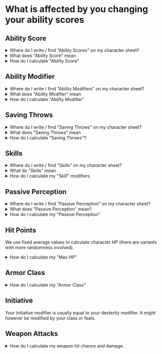 # What is affected by you changing your ability scores

## Ability Score

<details>
  <summary>Where do I write / find "Ability Scores" on my character sheet?</summary>

  ![ability_scores.png](img/ability_scores.png "TODO better titles")
</details>

<details>
  <summary>What does "Ability Score" mean
  </summary>
  TODO
</details>
<details>
  <summary>How do I calculate "Ability Score"</summary>
  TODO link to standard array / point buy.
</details>

## Ability Modifier
<details>
  <summary>Where do I write / find "Ability Modifiers" on my character sheet?</summary>

  ![ability_modifiers.png](img/ability_modifiers.png "TODO better titles")
</details>

<details>
  <summary>What does "Ability Modifier" mean
  </summary>
  TODO
</details>
<details>
  <summary>How do I calculate "Ability Modifier"</summary>
  You calculate your Ability Modifier for each Ability Score using the following formula, rounded down:

  > Ability Modifier = ( Ability Score - 10 ) / 2

  For example; if you have a strength score of 13. You would get a Strength Ability Modifier of `(13-10)/2 = 1.5`, rounded down to +1.

| Ability Score | Modifier |
|---------------|----------|
|  1 |	−5 |
|2–3| 	−4 |
|4–5| 	−3 |
|6–7| 	−2 |
|8–9| 	−1 |
|10–11| 	+0 |
|12–13| 	+1 |
|14–15| 	+2 |
|16–17| 	+3 |
|18–19| 	+4 |
|20–21| 	+5 |
|22–23| 	+6 |
|24–25| 	+7 |
|26–27| 	+8 |
|28–29| 	+9 |
|30| 	+10 |
  

</details>

## Saving Throws
<details>
  <summary>Where do I write / find "Saving Throws" on my character sheet?</summary>

  ![saving_throws.png](img/saving_throws.png)
</details>

<details>
  <summary>What does "Saving Throws" mean
  </summary>
  Saving Throws are often used when your character is reacting to something. For example you might roll a Dexterity Saving Throw, to see if you are able to avoid the fireball being thrown in your direction. Or you might roll a Constitution saving throw, to see how well you withstand the effects of drinking a poisoned drink.

  In order to roll a Saving Throw, you roll a d20 and add the relevant modifier.
</details>
<details>
  <summary>How do I calculate "Saving Throws"?</summary>

  Your Saving Throw modifier for each Ability is equal to your Ability Modifier for that ability.
  
  You might be "proficient" in some types of saving throws (for example from your class). In that case you mark the circle in front of the Saving throw line and add your proficiency bonus to the ability modifier.

  For example "Freth" is a 2nd level Ranger. Freth has a dexterity modifier of +3. His class/level gives him a proficiency bonus of +2. Since he is a Ranger he is proficient in dexterity saving throws. Freth marks the circle in front of dexterity saving throws and writes +5 on the line.

  ![saving_throws_example.png](img/saving_throws_example.png)

</details>

## Skills

<details>
  <summary>Where do I write / find "Skills" on my character sheet?</summary>

  ![skills.png](img/skills.png)
</details>

<details>
  <summary>What do "Skills" mean
  </summary>
  Skills are very similar to saving throws. They are most often used to determine your characters ability to perform an action.

  Your DM might ask you to roll an Investigation check, in order to see how much information you are able to find in the books of an old library.

  To roll an Investigation check, you would roll a d20 and add the skill modifier written next to Investigation in your character sheet. A 10 might reveal the name of an author who wrote many of the books. Whereas a 15 might reveal that the author was a powerful wizard.
</details>
<details>
  <summary>How do I calculate my "Skill" modifiers</summary>

  ![skills_example.png](img/skills_example.png)
  
  Each skill has a corresponding ability written after it in parenthesis. Your skill modifier for "Arcana" is based on Intelligence.
  
  Freth has an Intelligence modifier of +1, therefore his Arcana modifier becomes +1.

  Similarly to Saving Throws, you can be proficient in some skills. Usually your class, background and race give you proficiency in some skills. If you are proficient in a skill, you mark the circle in front of that skill and add your proficiency bonus to the modifier.

  Freth is proficient in Nature and Religion and thus has a modifier of +3 in those skills.

</details>

## Passive Perception

<details>
  <summary>Where do I write / find "Passive Perception" on my character sheet?</summary>

  Underneath your skills.
</details>

<details>
  <summary>What does "Passive Perception" mean?</summary>

  Passive checks are used when determining how well a character responds to a situation without actively being aware of it.

  Passive Perception might, for example, be used to determine if your character notices somebody stealing their coinpurse. Asking you as a player to roll a dice would reveal that "something" is going on.
</details>

<details>
  <summary>How do I calculate my "Passive Perception"</summary>

  Passive skill checks are calculated as:

  > 10 + all modifiers that normally apply to the check
  
  If your character has a +1 modifier in the perception skill, their passive perception becomes 11.

</details>

## Hit Points

We use fixed average values to calculate character HP (there are variants with more randomness involved).

<details>
  <summary>How do I calculate my "Max HP"</summary>
Your class gives you a certain type of "hit dice":

|Classes|Hit dice type| Dice average rounded up|
|-------|-------------|--|
|Barbarian| d12| 7
|Paladin, Fighter, Ranger| d10| 6
|Monk, Druid, Rogue, Bard, Cleric Warlock| d8| 5
|Wizard, Sorcerer| d6| 4

"Fump" is a 1st level Wizard with a constitution modifier of +2.
At level 1 their HP is equal to the maximum roll of the wizard hit dice + constitution modifier `6 + 2 = 8`.

At level 2 they add the hit dice average rounded up + constitution modifier `4+2` for a total of `14` max HP.

At level 3 they do the same and have a new max HP value of `20`.

At level 4 Fump increases their constitution modifier to +3. This change is applied retroactively so their HP for each level changes as follows:
|Level|Dice|Constitution modifier| New max HP
|-|-|-|-
|1|6|+3|9
|2|4|+3|16
|3|4|+3|23
|4|4|+3|30

Giving them a new max HP of 30.

At level `n` a characters max HP can be calculated as:
`(hit dice max) + (n-1) * (hit dice average) + n * (current constitution modifier)`

Using Fump at level 4 as an example we get
`6 + (4-1)*4 + 4*3 = 30`

</details>

## Armor Class

<details>
  <summary>How do I calculate my "Armor Class"</summary>

  If you are not wearing any armor, your AC is equal to 10 + your dex modifier.

  If you are wearing armor [look up](https://5e.tools/book.html#phb,-1,armor%20and%20shields,0) the type of armor you are wearing to figure out your AC. Usually it is a fixed number + your dex modifier.

  You can increase your AC in other ways. For example holding a shield increases your AC by an additional 2. Some Races and class features increase or modify AC as well.

</details>

## Initiative

Your initiative modifier is usually equal to your dexterity modifier. It might however be modified by your class or feats.

## Weapon Attacks

<details>
  <summary>How do I calculate my weapon hit chance and damage.</summary>

  Depending on the weapon you are using, you apply a different modifier:
  |Weapon type/keyword| Ability used for it|
  |-------------------|-----------------|
  | Melee weapon | Strength |
  | Ranged weapon | Dexterity |
  | Weapon with "finesse" | Your choice of Strength/Dexterity|
  | Others | Might be different |

  When attacking with your weapon, you first roll a d20 and add the appropriate ability modifier (see the table above). If you are proficient with this weapon, you also add your proficiency bonus. We write the sum of these modifiers into the column named "Atk Bonus", next to the name of the weapon.
  
  If your roll is greater or equal to the AC of your enemy, you roll to determine how much damage you do. The description of your weapon tells you which die you should use. Roll the die and add the appropriate ability modifier (see the table above). We write the dice type, the modifier and the damage type into the "Damage/Type" column, next to the "Atk Bonus" column.

  Our Cleric "Ambovakri" has a dexterity modifier of +1, a strength modifier of +4 and a proficiency bonus of +2. She uses two weapons, a shortbow and a flail.

  The shortbow uses dexterity as a modifier (+1). Ambovakri is also proficient with "simple weapons" (+2). Therefore we write `+3` in the "Atk Bonus" column.

  The shortbow description tells us that shortbows do "1d6 piercing damage". Ambovakri also adds her dexterity modifier to this. So we write `1d6+1 piercing` into the "Damage/Type" column.

  The flail uses strength as it's modifier (+4). Ambovakri is not proficient with martial weapons. Therefore we write `+4` in the "Atk Bonus" column.

  The flail does "1d8 bludgeoning" damage, so we write `1d8+4 bludgeoning` in the "Damage/Type" column.

  For ranged weapons it is often useful to know the range of the weapon. We write this after the name.

  ![attacks.png](img/attacks.png)

</details>
